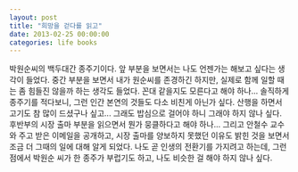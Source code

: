 ```yaml
---
layout: post
title: "희망을 걷다를 읽고"
date: 2013-02-25 00:00:00
categories: life books
---
```

박원순씨의 백두대간 종주기이다.
앞 부분을 보면서는 나도 언젠가는 해보고 싶다는 생각이 들었다.
중간 부분을 보면서 내가 원순씨를 존경하긴 하지만, 실제로 함께 일할 때는 좀 힘들진 않을까 하는 생각도 들었다.
꼰대 같을지도 모른다고 해야 하나... 솔직하게 종주기를 적다보니, 그런 인간 본연의 것들도 다소 비친게 아닌가 싶다. 
산행을 하면서 고기도 참 많이 드셨구나 싶고... 그래도 밥심으로 걸어야 하니 그래야 하지 않나 싶다.
후반부의 시장 출마 부분을 읽으면서 뭔가 뭉클하다고 해야 하나...
그리고 안철수 교수와 주고 받은 이메일을 공개하고,
시장 출마를 양보하지 못했던 이유도 밝힌 것을 보면서 조금 더 그때의 일에 대해 알게 되었다.
나도 곧 인생의 전환기를 가지려고 하는데, 그런 점에서 박원순 씨가 한 종주가 부럽기도 하고, 나도 비슷한 걸 해야 하지 않나 싶다.
